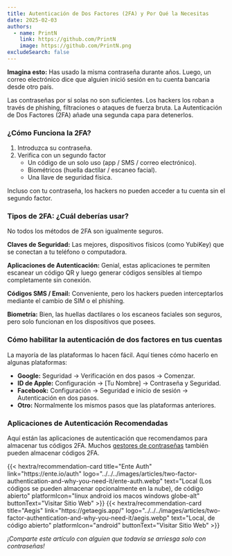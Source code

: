 ```yaml
---
title: Autenticación de Dos Factores (2FA) y Por Qué la Necesitas
date: 2025-02-03
authors:
  - name: PrintN
    link: https://github.com/PrintN
    image: https://github.com/PrintN.png
excludeSearch: false
---
```

**Imagina esto:** Has usado la misma contraseña durante años. Luego, un correo electrónico dice que alguien inició sesión en tu cuenta bancaria desde otro país.

Las contraseñas por sí solas no son suficientes. Los hackers los roban a través de phishing, filtraciones o ataques de fuerza bruta. La Autenticación de Dos Factores (2FA) añade una segunda capa para detenerlos.

### ¿Cómo Funciona la 2FA?
1. Introduzca su contraseña.
2. Verifica con un segundo factor
    - Un código de un solo uso (app / SMS / correo electrónico).
    - Biométricos (huella dactilar / escaneo facial).
    - Una llave de seguridad física.

Incluso con tu contraseña, los hackers no pueden acceder a tu cuenta sin el segundo factor.

### Tipos de 2FA: ¿Cuál deberías usar?
No todos los métodos de 2FA son igualmente seguros.

**Claves de Seguridad:** Las mejores, dispositivos físicos (como YubiKey) que se conectan a tu teléfono o computadora.

**Aplicaciones de Autenticación:** Genial, estas aplicaciones te permiten escanear un código QR y luego generar códigos sensibles al tiempo completamente sin conexión.

**Códigos SMS / Email:** Conveniente, pero los hackers pueden interceptarlos mediante el cambio de SIM o el phishing.

**Biometría:** Bien, las huellas dactilares o los escaneos faciales son seguros, pero solo funcionan en los dispositivos que posees.

### Cómo habilitar la autenticación de dos factores en tus cuentas
La mayoría de las plataformas lo hacen fácil. Aquí tienes cómo hacerlo en algunas plataformas:
- **Google:** Seguridad → Verificación en dos pasos → Comenzar.
- **ID de Apple:** Configuración → [Tu Nombre] → Contraseña y Seguridad.
- **Facebook:** Configuración → Seguridad e inicio de sesión → Autenticación en dos pasos.
- **Otro:** Normalmente los mismos pasos que las plataformas anteriores.

### Aplicaciones de Autenticación Recomendadas
Aquí están las aplicaciones de autenticación que recomendamos para almacenar tus códigos 2FA. Muchos [gestores de contraseñas](https://beginnerprivacy.com/articles/how-to-create-strong-passwords-and-store-them-securely/#storing-passwords-securely) también pueden almacenar códigos 2FA.

<div class="recommendations">
  <div class="grid">
    {{< hextra/recommendation-card title="Ente Auth" link="https://ente.io/auth" logo="../../../images/articles/two-factor-authentication-and-why-you-need-it/ente-auth.webp" text="Local (Los códigos se pueden almacenar opcionalmente en la nube), de código abierto" platformIcon="linux android ios macos windows globe-alt" buttonText="Visitar Sitio Web" >}}
    {{< hextra/recommendation-card title="Aegis" link="https://getaegis.app/" logo="../../../images/articles/two-factor-authentication-and-why-you-need-it/aegis.webp" text="Local, de código abierto" platformIcon="android" buttonText="Visitar Sitio Web" >}}
  </div> 
</div>

*¡Comparte este artículo con alguien que todavía se arriesga solo con contraseñas!*